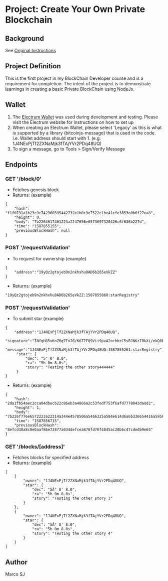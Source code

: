 # Project: Create Your Own Private Blockchain

## Background
See [Original Instructions](https://github.com/marq-oh/bcnd-p1/blob/master/UD_Instructions.md)

## Project Definition
This is the first project in my BlockChain Developer course and is a requirement for completion. The intent of the project is to demonstrate learnings in creating a basic Private BlockChain using NodeJs. 

## Wallet
1. The [Electrum Wallet](https://electrum.org/#download) was used during development and testing. Please visit the Electrum website for instructions on how to set up
2. When creating an Electrum Wallet, please select 'Legacy' as this is what is supported by a library (bitcoinjs-message) that is used in the code. i.e. Wallet address should start with 1. (e.g. 1J4NExPjTf2ZXNaMjk3fTAjYVr2PDq48UQ)
3. To sign a message, go to  Tools > Sign/Verify Message

## Endpoints

### GET '/block/0'
- Fetches genesis block
- Returns: (example)

```
{
    "hash": "f1f0731a1b23c9c742360395442732e1b0c3e7522c1be41efe3853e0b6f27ea8",
    "height": 0,
    "body": "7b2264617461223a2247656e6573697320426c6f636b227d",
    "time": "1587855155",
    "previousBlockHash": null
}
```

### POST '/requestValidation'

- To request for ownership (example)

```
{
	"address":"19yQz2gtojeb9n2nkhxhu8AD6b265eVkZZ"
}
```

- Returns: (example)

```
"19yQz2gtojeb9n2nkhxhu8AD6b265eVkZZ:1587855868:starRegistry"
```

### POST '/requestValidation'

- To submit star (example)

```
{
	"address":"1J4NExPjTf2ZXNaMjk3fTAjYVr2PDq48UQ",
	"signature":"INfgH85vKnZ6g7FxI6/K6T7FQ9Vii9pvA2o+hbzC5sBJNKzIRkXi/ekQ8BStnV07BZSaNjqefvUeqlLYB8GK49Q=",
	"message":"1J4NExPjTf2ZXNaMjk3fTAjYVr2PDq48UQ:1587855261:starRegistry",
     "star": {
         "dec": "5° 0' 8.0",
         "ra": "5h 0m 8.0s",
         "story": "Testing the other story444444"
     }
}
```

- Returns: (example)

```
{
    "hash": "2da1fb54aec2cca04dbecb22c86eb3a4866a2c53fedf753f6afd7778043da8d2",
    "height": 1,
    "body": "7b226f776e6572223a22314a344e4578506a5466325a584e614d6a6b336654416a5956723250447134385551222c2273746172223a7b22646563223a2235c2b020302720382e30222c227261223a22356820306d20382e3073222c2273746f7279223a2254657374696e6720746865206f746865722073746f7279343434343434227d7d",
    "time": "1587856715",
    "previousBlockHash": "8efcd38a8c0e0aaf86e72877a034defcea878fd70f4845ac20b6c47cdedb9e65"
}
```

### GET '/blocks/[address]'
- Fetches blocks for specified address
- Returns: (example)

```
[
    {
        "owner": "1J4NExPjTf2ZXNaMjk3fTAjYVr2PDq48UQ",
        "star": {
            "dec": "5Â° 0' 8.0",
            "ra": "5h 0m 8.0s",
            "story": "Testing the other story 3"
        }
    },
    {
        "owner": "1J4NExPjTf2ZXNaMjk3fTAjYVr2PDq48UQ",
        "star": {
            "dec": "5Â° 0' 8.0",
            "ra": "5h 0m 8.0s",
            "story": "Testing the other story 4"
        }
    }
]
```

## Author

Marco SJ
